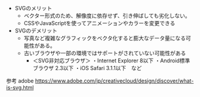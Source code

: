 * SVGのメリット
  * ベクター形式のため、解像度に依存せず、引き伸ばしても劣化しない。
  * CSSやJavaScriptを使ってアニメーションやカラーを変更できる
* SVGのデメリット
  * 写真など複雑なグラフィックをベクタ化すると膨大なデータ量になる可能性がある。
  * 古いブラウザや一部の環境ではサポートがされていない可能性がある
    * ＜SVG非対応ブラウザ＞
・Internet Explorer 8以下
・Android標準ブラウザ 2.3以下
・iOS Safari 3.1.1以下　など

参考 adobe https://www.adobe.com/jp/creativecloud/design/discover/what-is-svg.html